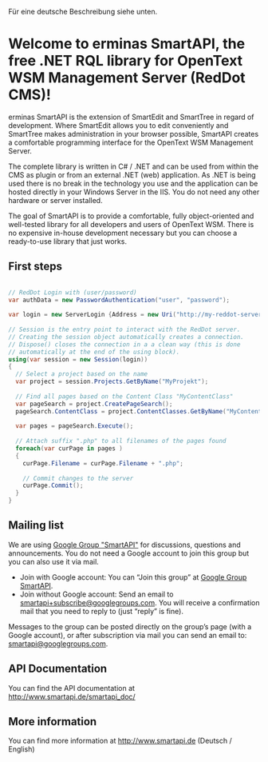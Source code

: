 Für eine deutsche Beschreibung siehe unten.

Welcome to erminas SmartAPI, the free .NET RQL library for OpenText WSM Management Server (RedDot CMS)!
================

erminas SmartAPI is the extension of SmartEdit and SmartTree in regard of development. Where SmartEdit allows you to edit conveniently and SmartTree makes administration in your browser possible, SmartAPI creates a comfortable programming interface for the OpenText WSM Management Server.

The complete library is written in C# / .NET and can be used from within the CMS as plugin or from an external .NET (web) application. As .NET is being used there is no break in the technology you use and the application can be hosted directly in your Windows Server in the IIS. You do not need any other hardware or server installed.

The goal of SmartAPI is to provide a comfortable, fully object-oriented and well-tested library for all developers and users of OpenText WSM. There is no expensive in-house development necessary but you can choose a ready-to-use library that just works.

First steps
---
```csharp
 
// RedDot Login with (user/password)
var authData = new PasswordAuthentication("user", "password");
 
var login = new ServerLogin {Address = new Uri("http://my-reddot-server/cms"), AuthData = authData};
 
// Session is the entry point to interact with the RedDot server.
// Creating the session object automatically creates a connection.
// Dispose() closes the connection in a a clean way (this is done
// automatically at the end of the using block).
using(var session = new Session(login))
{
  // Select a project based on the name
  var project = session.Projects.GetByName("MyProjekt");
 
  // Find all pages based on the Content Class "MyContentClass"
  var pageSearch = project.CreatePageSearch();
  pageSearch.ContentClass = project.ContentClasses.GetByName("MyContentClass");
 
  var pages = pageSearch.Execute();
 
  // Attach suffix ".php" to all filenames of the pages found
  foreach(var curPage in pages )
  {
    curPage.Filename = curPage.Filename + ".php";
 
    // Commit changes to the server
    curPage.Commit();
  }
}
```

Mailing list
---
We are using <a href="https://groups.google.com/forum/?#!forum/smartapi">Google Group "SmartAPI"</a> for discussions, questions and announcements. You do not need a Google account to join this group but you can also use it via mail.

* Join with Google account: You can “Join this group” at <a href="https://groups.google.com/forum/?#!forum/smartapi">Google Group SmartAPI</a>.
* Join without Google account: Send an email to <a href="smartapi+subscribe@googlegroups.com">smartapi+subscribe@googlegroups.com</a>. You will receive a confirmation mail that you need to reply to (just “reply” is fine).

Messages to the group can be posted directly on the group’s page (with a Google account), or after subscription via mail you can send an email to: <a href="smartapi@googlegroups.com">smartapi@googlegroups.com</a>.

API Documentation
---
You can find the API documentation at http://www.smartapi.de/smartapi_doc/

More information 
---
You can find more information at http://www.smartapi.de (Deutsch / English)
